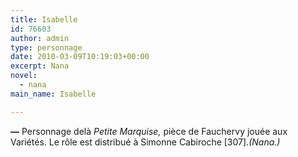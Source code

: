 ```yaml
---
title: Isabelle
id: 76603
author: admin
type: personnage
date: 2010-03-09T10:19:03+00:00
excerpt: Nana
novel:
  - nana
main_name: Isabelle

---
```

**—** Personnage delà _Petite Marquise,_ pièce de Fauchervy jouée aux Variétés. Le rôle est distribué à Simonne Cabiroche [307]._(Nana.)_
